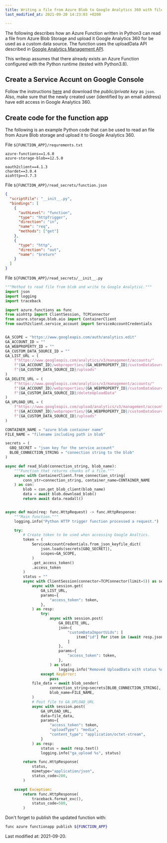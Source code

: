 ```yaml
---
title: Writing a file from Azure Blob to Google Analytics 360 with file upload
last_modified_at: 2021-09-20 14:23:03 +0200

---
```


The following describes how an Azure Function written in Python3 can read a file from Azure Blob Storage and upload it Google Analytics 360 for be used as a custom data source. The function uses the uploadData API described in [Google Analytics Management API](https://developers.google.com/analytics/devguides/config/mgmt/v3/mgmtReference/management/uploads/uploadData).

This writeup assumes that there already exists an Azure Function configured with the Python runtime (tested with Python3.8).

## Create a Service Accunt on Google Console

Follow the instructions [here](https://developers.google.com/analytics/devguides/config/mgmt/v3/authorization#service_accounts) and download the *public/private key* as `json`. Also, make sure that the newly created user (identified by an email address) have edit access in Google Analytics 360.

## Create code for the function app

The following is an example Python code that can be used to read an file from Azure Blob storage and upload it to Google Analytics 360.

File `${FUNCTION_APP}/requrements.txt`

```pip
azure-functions==1.6.0
azure-storage-blob==12.5.0

oauth2client==4.1.3
chardet==3.0.4
aiohttp==3.7.3
```

File `${FUNCTION_APP}/read_secrets/function.json`

```json
{
  "scriptFile": "__init__.py",
  "bindings": [
    {
      "authLevel": "function",
      "type": "httpTrigger",
      "direction": "in",
      "name": "req",
      "methods": ["get"]
    },
    {
      "type": "http",
      "direction": "out",
      "name": "$return"
    }
  ]
}
```

File `${FUNCTION_APP}/read_secrets/__init__.py`

```python
"""Method to read file from blob and write to Google Analytisc."""
import json
import logging
import traceback

import azure.functions as func
from aiohttp import ClientSession, TCPConnector
from azure.storage.blob.aio import ContainerClient
from oauth2client.service_account import ServiceAccountCredentials


GA_SCOPE = "https://www.googleapis.com/auth/analytics.edit"
GA_ACCOUNT_ID = ""
GA_WEBPROPERTY_ID = ""
GA_CUSTOM_DATA_SOURCE_ID = ""
GA_LIST_URL = (
    f"https://www.googleapis.com/analytics/v3/management/accounts/"
    f"{GA_ACCOUNT_ID}/webproperties/{GA_WEBPROPERTY_ID}/customDataSources/"
    f"{GA_CUSTOM_DATA_SOURCE_ID}/uploads"
)
GA_DELETE_URL = (
    f"https://www.googleapis.com/analytics/v3/management/accounts/"
    f"{GA_ACCOUNT_ID}/webproperties/{GA_WEBPROPERTY_ID}/customDataSources/"
    f"{GA_CUSTOM_DATA_SOURCE_ID}/deleteUploadData"
)
GA_UPLOAD_URL = (
    f"https://www.googleapis.com/upload/analytics/v3/management/accounts/"
    f"{GA_ACCOUNT_ID}/webproperties/{GA_WEBPROPERTY_ID}/customDataSources/"
    f"{GA_CUSTOM_DATA_SOURCE_ID}/uploads"
)

CONTAINER_NAME = "azure blob container name"
FILE_NAME = "filename including path in blob"

secrets = (
  GBQ_SECRET = "json key for the service account"
  BLOB_CONNECTION_STRING = "connection string to the blob"
)

async def read_blob(connection_string, blob_name):
    """Function that returns chunks of a file."""
    async with ContainerClient.from_connection_string(
        conn_str=connection_string, container_name=CONTAINER_NAME
    ) as con:
        blob = con.get_blob_client(blob_name)
        data = await blob.download_blob()
        return await data.readall()


async def main(req: func.HttpRequest) -> func.HttpResponse:
    """Main function."""
    logging.info("Python HTTP trigger function processed a request.")

    try:
        # Create token to be used when accessing Google Analtics.
        token = (
            ServiceAccountCredentials.from_json_keyfile_dict(
                json.loads(secrets[GBQ_SECRET]),
                scopes=GA_SCOPE,
            )
            .get_access_token()
            .access_token
        )
        status = ""
        async with ClientSession(connector=TCPConnector(limit=5)) as session:
            async with session.get(
                GA_LIST_URL,
                params={
                    "access_token": token,
                },
            ) as resp:
                try:
                    async with session.post(
                        GA_DELETE_URL,
                        json={
                            "customDataImportUids": [
                                item["id"] for item in (await resp.json())["items"]
                            ]
                        },
                        params={
                            "access_token": token,
                        },
                    ) as stat:
                        logging.info("Removed UploadData with status %d", stat.status)
                except KeyError:
                    pass
            file_data = await blob_sender(
                    connection_string=secrets[BLOB_CONNECTION_STRING],
                    blob_name=FILE_NAME,
            )
            # Post file to GA_UPLOAD_URL
            async with session.post(
                GA_UPLOAD_URL,
                data=file_data,
                params={
                    "access_token": token,
                    "uploadType": "media",
                    "content_type": "application/octet-stream",
                }
            ) as resp:
                status = await resp.text()
                logging.info("ga_upload %s", status)

        return func.HttpResponse(
            status,
            mimetype="application/json",
            status_code=200,
        )

    except Exception:
        return func.HttpResponse(
            traceback.format_exc(),
            status_code=500,
        )
```

Don't forget to publish the updated function with:

```sh
func azure functionapp publish ${FUNCTION_APP}
```

Last modified at: 2021-09-20.
